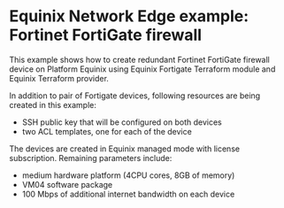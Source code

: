 # Equinix Network Edge example: Fortinet FortiGate firewall

This example shows how to create redundant Fortinet FortiGate firewall
device on Platform Equinix using Equinix Fortigate Terraform module and
Equinix Terraform provider.

In addition to pair of Fortigate devices, following resources are being created
in this example:

* SSH public key that will be configured on both devices
* two ACL templates, one for each of the device

The devices are created in Equinix managed mode with license subscription.
Remaining parameters include:

* medium hardware platform (4CPU cores, 8GB of memory)
* VM04 software package
* 100 Mbps of additional internet bandwidth on each device
